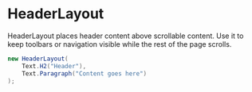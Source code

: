 # HeaderLayout

HeaderLayout places header content above scrollable content. Use it to keep
toolbars or navigation visible while the rest of the page scrolls.

```csharp demo
new HeaderLayout(
    Text.H2("Header"),
    Text.Paragraph("Content goes here")
);
```
